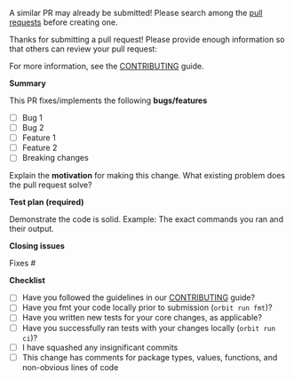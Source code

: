 A similar PR may already be submitted!
Please search among the [pull requests](../../../pulls) before creating one.

Thanks for submitting a pull request! Please provide enough information so that others can review your pull request:

For more information, see the [CONTRIBUTING](CONTRIBUTING.md) guide.

**Summary**

<!-- Summary of the PR -->

This PR fixes/implements the following **bugs/features**

* [ ] Bug 1
* [ ] Bug 2
* [ ] Feature 1
* [ ] Feature 2
* [ ] Breaking changes

<!-- You can skip this if you're fixing a typo or adding an app to the Showcase. -->

Explain the **motivation** for making this change. What existing problem does the pull request solve?

<!-- Example: When "Adding a function to do X", explain why it is necessary to have a way to do X. -->

**Test plan (required)**

Demonstrate the code is solid. Example: The exact commands you ran and their output.

<!-- Make sure tests pass on both Travis and AppVeyor. -->

**Closing issues**

<!-- Put `closes #XXXX` in your comment to auto-close the issue that your PR fixes (if such). -->
Fixes #

**Checklist**

- [ ] Have you followed the guidelines in our [CONTRIBUTING](CONTRIBUTING.md) guide?
- [ ] Have you fmt your code locally prior to submission (`orbit run fmt`)?
- [ ] Have you written new tests for your core changes, as applicable?
- [ ] Have you successfully ran tests with your changes locally (`orbit run ci`)?
- [ ] I have squashed any insignificant commits
- [ ] This change has comments for package types, values, functions, and non-obvious lines of code
